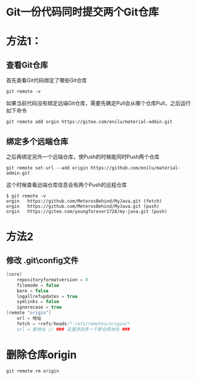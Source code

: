 # Git一份代码同时提交两个Git仓库

# 方法1：
## 查看Git仓库

首先查看Git代码绑定了哪些Git仓库

```shell
git remote -v
```

如果当前代码没有绑定远端Git仓库，需要先确定Pull会从哪个仓库Pull，之后运行如下命令

```shell
git remote add orgin https://gitee.com/enilu/material-admin.git
```

## 绑定多个远端仓库

之后再绑定另外一个远端仓库，使Push的时候能同时Push两个仓库

```shell
git remote set-url --add origin https://github.com/enilu/material-admin.git
```

这个时候查看远端仓库信息会有两个Push的远程仓库

```shell
$ git remote -v
orgin   https://github.com/MeterosBehind/MyJava.git (fetch)
orgin   https://github.com/MeterosBehind/MyJava.git (push)
orgin   https://gitee.com/youngforever1728/my-java.git (push)
```

# 方法2

## 修改 .git\config文件

```c#
[core]
	repositoryformatversion = 0
	filemode = false
	bare = false
	logallrefupdates = true
	symlinks = false
	ignorecase = true
[remote "origin"]
	url = 地址
	fetch = +refs/heads/*:refs/remotes/origin/*
	url = 新地址 // ### 这里添加多一个新仓库地址 ###
```





# 删除仓库origin

```shell
git remote rm origin
```

